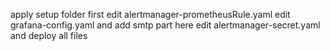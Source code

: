 apply setup folder first
edit alertmanager-prometheusRule.yaml
edit grafana-config.yaml and add smtp part here
edit alertmanager-secret.yaml 
and deploy all files
